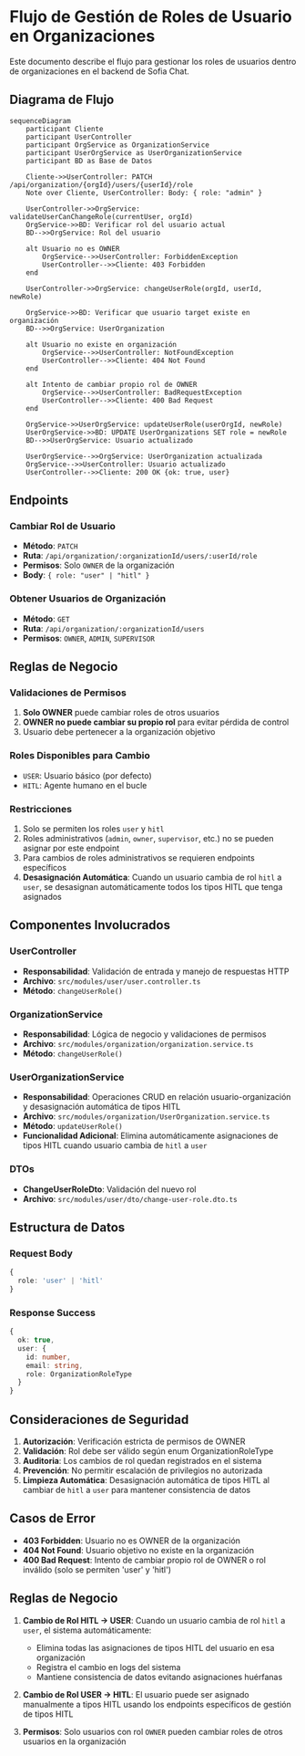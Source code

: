 # Flujo de Gestión de Roles de Usuario en Organizaciones

Este documento describe el flujo para gestionar los roles de usuarios dentro de organizaciones en el backend de Sofia Chat.

## Diagrama de Flujo

```mermaid
sequenceDiagram
    participant Cliente
    participant UserController
    participant OrgService as OrganizationService
    participant UserOrgService as UserOrganizationService
    participant BD as Base de Datos

    Cliente->>UserController: PATCH /api/organization/{orgId}/users/{userId}/role
    Note over Cliente, UserController: Body: { role: "admin" }

    UserController->>OrgService: validateUserCanChangeRole(currentUser, orgId)
    OrgService->>BD: Verificar rol del usuario actual
    BD-->>OrgService: Rol del usuario
    
    alt Usuario no es OWNER
        OrgService-->>UserController: ForbiddenException
        UserController-->>Cliente: 403 Forbidden
    end

    UserController->>OrgService: changeUserRole(orgId, userId, newRole)
    
    OrgService->>BD: Verificar que usuario target existe en organización
    BD-->>OrgService: UserOrganization
    
    alt Usuario no existe en organización
        OrgService-->>UserController: NotFoundException
        UserController-->>Cliente: 404 Not Found
    end
    
    alt Intento de cambiar propio rol de OWNER
        OrgService-->>UserController: BadRequestException
        UserController-->>Cliente: 400 Bad Request
    end
    
    OrgService->>UserOrgService: updateUserRole(userOrgId, newRole)
    UserOrgService->>BD: UPDATE UserOrganizations SET role = newRole
    BD-->>UserOrgService: Usuario actualizado
    
    UserOrgService-->>OrgService: UserOrganization actualizada
    OrgService-->>UserController: Usuario actualizado
    UserController-->>Cliente: 200 OK {ok: true, user}
```

## Endpoints

### Cambiar Rol de Usuario
- **Método**: `PATCH`
- **Ruta**: `/api/organization/:organizationId/users/:userId/role`
- **Permisos**: Solo `OWNER` de la organización
- **Body**: `{ role: "user" | "hitl" }`

### Obtener Usuarios de Organización
- **Método**: `GET` 
- **Ruta**: `/api/organization/:organizationId/users`
- **Permisos**: `OWNER`, `ADMIN`, `SUPERVISOR`

## Reglas de Negocio

### Validaciones de Permisos
1. **Solo OWNER** puede cambiar roles de otros usuarios
2. **OWNER no puede cambiar su propio rol** para evitar pérdida de control
3. Usuario debe pertenecer a la organización objetivo

### Roles Disponibles para Cambio
- `USER`: Usuario básico (por defecto)
- `HITL`: Agente humano en el bucle

### Restricciones
1. Solo se permiten los roles `user` y `hitl`
2. Roles administrativos (`admin`, `owner`, `supervisor`, etc.) no se pueden asignar por este endpoint
3. Para cambios de roles administrativos se requieren endpoints específicos
4. **Desasignación Automática**: Cuando un usuario cambia de rol `hitl` a `user`, se desasignan automáticamente todos los tipos HITL que tenga asignados

## Componentes Involucrados

### UserController
- **Responsabilidad**: Validación de entrada y manejo de respuestas HTTP
- **Archivo**: `src/modules/user/user.controller.ts`
- **Método**: `changeUserRole()`

### OrganizationService  
- **Responsabilidad**: Lógica de negocio y validaciones de permisos
- **Archivo**: `src/modules/organization/organization.service.ts`
- **Método**: `changeUserRole()`

### UserOrganizationService
- **Responsabilidad**: Operaciones CRUD en relación usuario-organización y desasignación automática de tipos HITL  
- **Archivo**: `src/modules/organization/UserOrganization.service.ts`
- **Método**: `updateUserRole()`
- **Funcionalidad Adicional**: Elimina automáticamente asignaciones de tipos HITL cuando usuario cambia de `hitl` a `user`

### DTOs
- **ChangeUserRoleDto**: Validación del nuevo rol
- **Archivo**: `src/modules/user/dto/change-user-role.dto.ts`

## Estructura de Datos

### Request Body
```typescript
{
  role: 'user' | 'hitl'
}
```

### Response Success
```typescript
{
  ok: true,
  user: {
    id: number,
    email: string,
    role: OrganizationRoleType
  }
}
```

## Consideraciones de Seguridad

1. **Autorización**: Verificación estricta de permisos de OWNER
2. **Validación**: Rol debe ser válido según enum OrganizationRoleType
3. **Auditoria**: Los cambios de rol quedan registrados en el sistema
4. **Prevención**: No permitir escalación de privilegios no autorizada
5. **Limpieza Automática**: Desasignación automática de tipos HITL al cambiar de `hitl` a `user` para mantener consistencia de datos

## Casos de Error

- **403 Forbidden**: Usuario no es OWNER de la organización
- **404 Not Found**: Usuario objetivo no existe en la organización  
- **400 Bad Request**: Intento de cambiar propio rol de OWNER o rol inválido (solo se permiten 'user' y 'hitl')

## Reglas de Negocio

1. **Cambio de Rol HITL → USER**: Cuando un usuario cambia de rol `hitl` a `user`, el sistema automáticamente:
   - Elimina todas las asignaciones de tipos HITL del usuario en esa organización
   - Registra el cambio en logs del sistema
   - Mantiene consistencia de datos evitando asignaciones huérfanas

2. **Cambio de Rol USER → HITL**: El usuario puede ser asignado manualmente a tipos HITL usando los endpoints específicos de gestión de tipos HITL

3. **Permisos**: Solo usuarios con rol `OWNER` pueden cambiar roles de otros usuarios en la organización